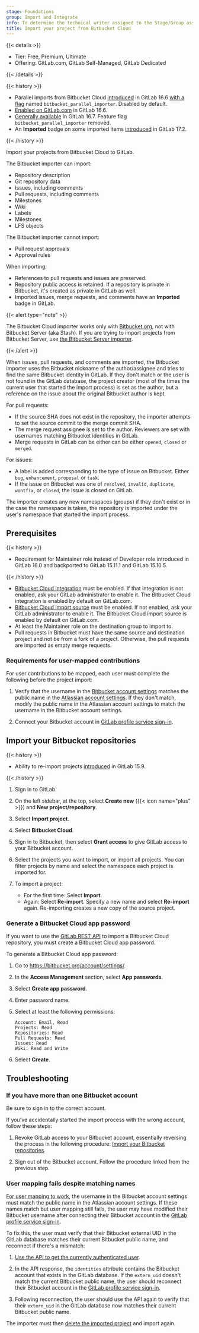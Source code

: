 ```yaml
---
stage: Foundations
group: Import and Integrate
info: To determine the technical writer assigned to the Stage/Group associated with this page, see https://handbook.gitlab.com/handbook/product/ux/technical-writing/#assignments
title: Import your project from Bitbucket Cloud
---
```


{{< details >}}

- Tier: Free, Premium, Ultimate
- Offering: GitLab.com, GitLab Self-Managed, GitLab Dedicated

{{< /details >}}

{{< history >}}

- Parallel imports from Bitbucket Cloud [introduced](https://gitlab.com/gitlab-org/gitlab/-/issues/412614) in GitLab 16.6 [with a flag](../../../administration/feature_flags.md) named `bitbucket_parallel_importer`. Disabled by default.
- [Enabled on GitLab.com](https://gitlab.com/gitlab-org/gitlab/-/issues/423530) in GitLab 16.6.
- [Generally available](https://gitlab.com/gitlab-org/gitlab/-/issues/423530) in GitLab 16.7. Feature flag `bitbucket_parallel_importer` removed.
- An **Imported** badge on some imported items [introduced](https://gitlab.com/gitlab-org/gitlab/-/issues/461210) in GitLab 17.2.

{{< /history >}}

Import your projects from Bitbucket Cloud to GitLab.

The Bitbucket importer can import:

- Repository description
- Git repository data
- Issues, including comments
- Pull requests, including comments
- Milestones
- Wiki
- Labels
- Milestones
- LFS objects

The Bitbucket importer cannot import:

- Pull request approvals
- Approval rules

When importing:

- References to pull requests and issues are preserved.
- Repository public access is retained. If a repository is private in Bitbucket, it's created as
  private in GitLab as well.
- Imported issues, merge requests, and comments have an **Imported** badge in GitLab.

{{< alert type="note" >}}

The Bitbucket Cloud importer works only with [Bitbucket.org](https://bitbucket.org/), not with Bitbucket
Server (aka Stash). If you are trying to import projects from Bitbucket Server, use
[the Bitbucket Server importer](bitbucket_server.md).

{{< /alert >}}

When issues, pull requests, and comments are imported, the Bitbucket importer uses the Bitbucket nickname of
the author/assignee and tries to find the same Bitbucket identity in GitLab. If they don't match or
the user is not found in the GitLab database, the project creator (most of the times the current
user that started the import process) is set as the author, but a reference on the issue about the
original Bitbucket author is kept.

For pull requests:

- If the source SHA does not exist in the repository, the importer attempts to set the source commit to the merge commit SHA.
- The merge request assignee is set to the author. Reviewers are set with usernames matching Bitbucket identities in GitLab.
- Merge requests in GitLab can be either can be either `opened`, `closed` or `merged`.

For issues:

- A label is added corresponding to the type of issue on Bitbucket. Either `bug`, `enhancement`, `proposal` or `task`.
- If the issue on Bitbucket was one of `resolved`, `invalid`, `duplicate`, `wontfix`, or `closed`, the issue is closed on GitLab.

The importer creates any new namespaces (groups) if they don't exist or in
the case the namespace is taken, the repository is imported under the user's
namespace that started the import process.

## Prerequisites

{{< history >}}

- Requirement for Maintainer role instead of Developer role introduced in GitLab 16.0 and backported to GitLab 15.11.1 and GitLab 15.10.5.

{{< /history >}}

- [Bitbucket Cloud integration](../../../integration/bitbucket.md) must be enabled. If that integration is not enabled, ask your GitLab administrator
  to enable it. The Bitbucket Cloud integration is enabled by default on GitLab.com.
- [Bitbucket Cloud import source](../../../administration/settings/import_and_export_settings.md#configure-allowed-import-sources) must be enabled. If not enabled, ask your
  GitLab administrator to enable it. The Bitbucket Cloud import source is enabled by default on GitLab.com.
- At least the Maintainer role on the destination group to import to.
- Pull requests in Bitbucket must have the same source and destination project and not be from a fork of a project.
  Otherwise, the pull requests are imported as empty merge requests.

### Requirements for user-mapped contributions

For user contributions to be mapped, each user must complete the following before the project import:

1. Verify that the username in the [Bitbucket account settings](https://bitbucket.org/account/settings/)
   matches the public name in the [Atlassian account settings](https://id.atlassian.com/manage-profile/profile-and-visibility).
   If they don't match, modify the public name in the Atlassian account settings to match the
   username in the Bitbucket account settings.

1. Connect your Bitbucket account in [GitLab profile service sign-in](https://gitlab.com/-/profile/account).

## Import your Bitbucket repositories

{{< history >}}

- Ability to re-import projects [introduced](https://gitlab.com/gitlab-org/gitlab/-/issues/23905) in GitLab 15.9.

{{< /history >}}

1. Sign in to GitLab.
1. On the left sidebar, at the top, select **Create new** ({{< icon name="plus" >}}) and **New project/repository**.
1. Select **Import project**.
1. Select **Bitbucket Cloud**.
1. Sign in to Bitbucket, then select **Grant access** to give GitLab access to your Bitbucket account.
1. Select the projects you want to import, or import all projects.
   You can filter projects by name and select the namespace
   each project is imported for.

1. To import a project:
   - For the first time: Select **Import**.
   - Again: Select **Re-import**. Specify a new name and select **Re-import** again. Re-importing creates a new copy of the source project.

### Generate a Bitbucket Cloud app password

If you want to use the [GitLab REST API](../../../api/import.md#import-repository-from-bitbucket-cloud) to import a
Bitbucket Cloud repository, you must create a Bitbucket Cloud app password.

To generate a Bitbucket Cloud app password:

1. Go to <https://bitbucket.org/account/settings/>.
1. In the **Access Management** section, select **App passwords**.
1. Select **Create app password**.
1. Enter password name.
1. Select at least the following permissions:

   ```plaintext
   Account: Email, Read
   Projects: Read
   Repositories: Read
   Pull Requests: Read
   Issues: Read
   Wiki: Read and Write
   ```

1. Select **Create**.

## Troubleshooting

### If you have more than one Bitbucket account

Be sure to sign in to the correct account.

If you've accidentally started the import process with the wrong account, follow these steps:

1. Revoke GitLab access to your Bitbucket account, essentially reversing the process in the following procedure: [Import your Bitbucket repositories](#import-your-bitbucket-repositories).

1. Sign out of the Bitbucket account. Follow the procedure linked from the previous step.

### User mapping fails despite matching names

[For user mapping to work](#requirements-for-user-mapped-contributions),
the username in the Bitbucket account settings must match the public name in the Atlassian account
settings. If these names match but user mapping still fails, the user may have modified their
Bitbucket username after connecting their Bitbucket account in the
[GitLab profile service sign-in](https://gitlab.com/-/profile/account).

To fix this, the user must verify that their Bitbucket external UID in the GitLab database matches their
current Bitbucket public name, and reconnect if there's a mismatch:

1. [Use the API to get the currently authenticated user](../../../api/users.md#as-a-regular-user-2).

1. In the API response, the `identities` attribute contains the Bitbucket account that exists in
   the GitLab database. If the `extern_uid` doesn't match the current Bitbucket public name, the
   user should reconnect their Bitbucket account in the [GitLab profile service sign-in](https://gitlab.com/-/profile/account).

1. Following reconnection, the user should use the API again to verify that their `extern_uid` in
   the GitLab database now matches their current Bitbucket public name.

The importer must then [delete the imported project](../working_with_projects.md#delete-a-project)
and import again.
